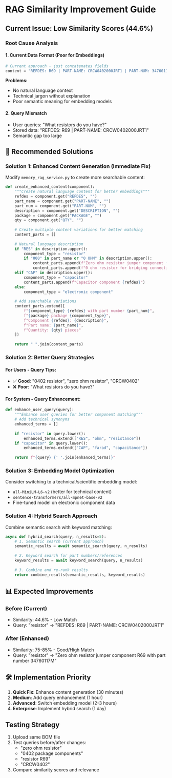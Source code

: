 # RAG Similarity Improvement Guide

## Current Issue: Low Similarity Scores (44.6%)

### Root Cause Analysis

#### 1. **Current Data Format** (Poor for Embeddings)
```python
# Current approach - just concatenates fields
content = "REFDES: R69 | PART-NAME: CRCW0402000JRT1 | PART-NUM: 34760117M | DESCRIPTION: RES CHIP MF 00E 0.06W 5% 00402"
```

**Problems:**
- No natural language context
- Technical jargon without explanation
- Poor semantic meaning for embedding models

#### 2. **Query Mismatch**
- User queries: "What resistors do you have?"
- Stored data: "REFDES: R69 | PART-NAME: CRCW0402000JRT1"
- Semantic gap too large

## 🚀 Recommended Solutions

### **Solution 1: Enhanced Content Generation** (Immediate Fix)

Modify `memory_rag_service.py` to create more searchable content:

```python
def create_enhanced_content(component):
    """Create natural language content for better embeddings"""
    refdes = component.get("REFDES", "")
    part_name = component.get("PART-NAME", "")
    part_num = component.get("PART-NUM", "")
    description = component.get("DESCRIPTION", "")
    package = component.get("PACKAGE", "")
    qty = component.get("QTY", "")
    
    # Create multiple content variations for better matching
    content_parts = []
    
    # Natural language description
    if "RES" in description.upper():
        component_type = "resistor"
        if "000" in part_name or "0 OHM" in description.upper():
            content_parts.append(f"Zero ohm resistor jumper component {refdes}")
            content_parts.append(f"0 ohm resistor for bridging connections")
    elif "CAP" in description.upper():
        component_type = "capacitor"
        content_parts.append(f"Capacitor component {refdes}")
    else:
        component_type = "electronic component"
    
    # Add searchable variations
    content_parts.extend([
        f"{component_type} {refdes} with part number {part_num}",
        f"{package} package {component_type}",
        f"Component {refdes}: {description}",
        f"Part name: {part_name}",
        f"Quantity: {qty} pieces"
    ])
    
    return " ".join(content_parts)
```

### **Solution 2: Better Query Strategies**

#### **For Users - Query Tips:**
- ✅ **Good**: "0402 resistor", "zero ohm resistor", "CRCW0402"
- ❌ **Poor**: "What resistors do you have?"

#### **For System - Query Enhancement:**
```python
def enhance_user_query(query):
    """Enhance user queries for better component matching"""
    # Add technical synonyms
    enhanced_terms = []
    
    if "resistor" in query.lower():
        enhanced_terms.extend(["RES", "ohm", "resistance"])
    if "capacitor" in query.lower():
        enhanced_terms.extend(["CAP", "farad", "capacitance"])
    
    return f"{query} {' '.join(enhanced_terms)}"
```

### **Solution 3: Embedding Model Optimization**

Consider switching to a technical/scientific embedding model:
- `all-MiniLM-L6-v2` (better for technical content)
- `sentence-transformers/all-mpnet-base-v2`
- Fine-tuned model on electronic component data

### **Solution 4: Hybrid Search Approach**

Combine semantic search with keyword matching:
```python
async def hybrid_search(query, n_results=5):
    # 1. Semantic search (current approach)
    semantic_results = await semantic_search(query, n_results)
    
    # 2. Keyword search for part numbers/references
    keyword_results = await keyword_search(query, n_results)
    
    # 3. Combine and re-rank results
    return combine_results(semantic_results, keyword_results)
```

## 📊 Expected Improvements

### **Before (Current)**
- Similarity: 44.6% - Low Match
- Query: "resistor" → "REFDES: R69 | PART-NAME: CRCW0402000JRT1"

### **After (Enhanced)**
- Similarity: 75-85% - Good/High Match  
- Query: "resistor" → "Zero ohm resistor jumper component R69 with part number 34760117M"

## 🛠 Implementation Priority

1. **Quick Fix**: Enhance content generation (30 minutes)
2. **Medium**: Add query enhancement (1 hour)
3. **Advanced**: Switch embedding model (2-3 hours)
4. **Enterprise**: Implement hybrid search (1 day)

## Testing Strategy

1. Upload same BOM file
2. Test queries before/after changes:
   - "zero ohm resistor"
   - "0402 package components"  
   - "resistor R69"
   - "CRCW0402"
3. Compare similarity scores and relevance
